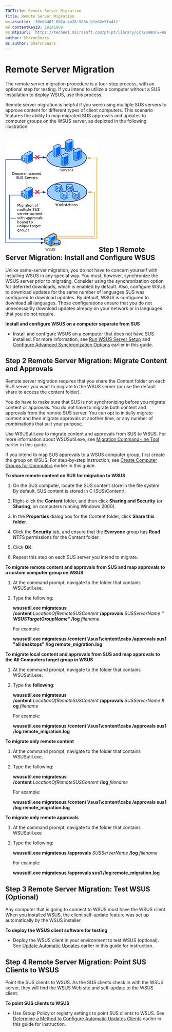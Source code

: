 ```yaml
---
TOCTitle: Remote Server Migration
Title: Remote Server Migration
ms:assetid: '30e04407-0d2a-4e28-983e-b2a82e5fa411'
ms:contentKeyID: 18141989
ms:mtpsurl: 'https://technet.microsoft.com/pt-pt/library/Cc720480(v=WS.10)'
author: SharonSears
ms.author: SharonSears
---
```


Remote Server Migration
=======================

The remote server migration procedure is a four-step process, with an optional step for testing. If you intend to utilize a computer without a SUS installation to deploy WSUS, use this process.

Remote server migration is helpful if you were using multiple SUS servers to approve content for different types of client computers. This scenario features the ability to map migrated SUS approvals and updates to computer groups on the WSUS server, as depicted in the following illustration.

![](/security-updates/images/Cc720480.9cee53da-ae9a-4991-b2ae-824f6279d4d1(WS.10).gif)
Step 1 Remote Server Migration: Install and Configure WSUS
----------------------------------------------------------

Unlike same-server migration, you do not have to concern yourself with installing WSUS in any special way. You must, however, synchronize the WSUS server prior to migrating. Consider using the synchronization option for deferred downloads, which is enabled by default. Also, configure WSUS to download updates for the same number of languages SUS was configured to download updates. By default, WSUS is configured to download all languages. These configurations ensure that you do not unnecessarily download updates already on your network or in languages that you do not require.

**Install and configure WSUS on a computer separate from SUS**
-   Install and configure WSUS on a computer that does not have SUS installed. For more information, see [Run WSUS Server Setup](https://technet.microsoft.com/63c82e0c-f8b0-451d-b32b-2275385920df) and [Configure Advanced Synchronization Options](https://technet.microsoft.com/75060d37-429c-4cf8-a5ee-708470794b7c) earlier in this guide.

Step 2 Remote Server Migration: Migrate Content and Approvals
-------------------------------------------------------------

Remote server migration requires that you share the Content folder on each SUS server you want to migrate to the WSUS server (or use the default share to access the content folder).

You do have to make sure that SUS is not synchronizing before you migrate content or approvals. You do not have to migrate both content and approvals from the remote SUS server. You can opt to initially migrate content and then migrate approvals at another time, or any number of combinations that suit your purpose.

Use WSUSutil.exe to migrate content and approvals from SUS to WSUS. For more information about WSUSutil.exe, see [Migration Command-line Tool](https://technet.microsoft.com/c06eceaf-a4f6-4b74-a694-75960fdf706b) earlier in this guide.

If you intend to map SUS approvals to a WSUS computer group, first create the group on WSUS. For step-by-step instruction, see [Create Computer Groups for Computers](https://technet.microsoft.com/07c6fa5b-7588-43f2-a495-45df16a2958a) earlier in this guide.

**To share remote content on SUS for migration to WSUS**
1.  On the SUS computer, locate the SUS content store in the file system. By default, SUS content is stored in C:\\SUS\\Content\\.

2.  Right-click the **Content** folder, and then click **Sharing and Security** (or **Sharing**, on computers running Windows 2000).

3.  In the **Properties** dialog box for the Content folder, click **Share this folder**.

4.  Click the **Security** tab, and ensure that the **Everyone** group has **Read** NTFS permissions for the Content folder.

5.  Click **OK**.

6.  Repeat this step on each SUS server you intend to migrate.

**To migrate remote content and approvals from SUS and map approvals to a custom computer group on WSUS**
1.  At the command prompt, navigate to the folder that contains WSUSutil.exe.

2.  Type the following:

    **wsusutil.exe migratesus /content** *LocationOfRemoteSUSContent* **/approvals** *SUSServerName* **"***WSUSTargetGroupName***" /log** *filename*

    For example:

    **wsusutil.exe migratesus /content \\\\sus1\\content\\cabs /approvals sus1 "all desktops" /log remote\_migration.log**

**To migrate local content and approvals from SUS and map approvals to the All Computers target group in WSUS**
1.  At the command prompt, navigate to the folder that contains WSUSutil.exe.

2.  Type the **following**:

    **wsusutil.exe migratesus /content** *LocationOfRemoteSUSContent* **/approvals** *SUSServerName* **/log** *filename*

    For example:

    **wsusutil.exe migratesus /content \\\\sus1\\content\\cabs /approvals sus1 /log remote\_migration.log**

**To migrate only remote content**
1.  At the command prompt, navigate to the folder that contains WSUSutil.exe.

2.  Type the following:

    **wsusutil.exe migratesus /content** *LocationOfRemoteSUSContent* **/log** *filename*

    For example:

    **wsusutil.exe migratesus /content \\\\sus1\\content\\cabs /approvals sus1 /log remote\_migration.log**

**To migrate only remote approvals**
1.  At the command prompt, navigate to the folder that contains WSUSutil.exe

2.  Type the following:

    **wsusutil.exe migratesus /approvals** *SUSServerName* **/log** *filename*

    For example:

    **wsusutil.exe migratesus /approvals sus1 /log remote\_migration.log**

Step 3 Remote Server Migration: Test WSUS (Optional)
----------------------------------------------------

Any computer that is going to connect to WSUS must have the WSUS client. When you installed WSUS, the client self-update feature was set up automatically by the WSUS installer.

**To deploy the WSUS client software for testing**
-   Deploy the WSUS client in your environment to test WSUS (optional). See [Update Automatic Updates](https://technet.microsoft.com/4de6a129-fbf1-41ef-b255-5510554713c5) earlier in this guide for instruction.

Step 4 Remote Server Migration: Point SUS Clients to WSUS
---------------------------------------------------------

Point the SUS clients to WSUS. As the SUS clients check in with the WSUS server, they will find the WSUS Web site and self-update to the WSUS client.

**To point SUS clients to WSUS**
-   Use Group Policy or registry settings to point SUS clients to WSUS. See [Determine a Method to Configure Automatic Updates Clients](https://technet.microsoft.com/8b786951-a481-49a6-a0e6-69189e58f2ab) earlier in this guide for instruction.
